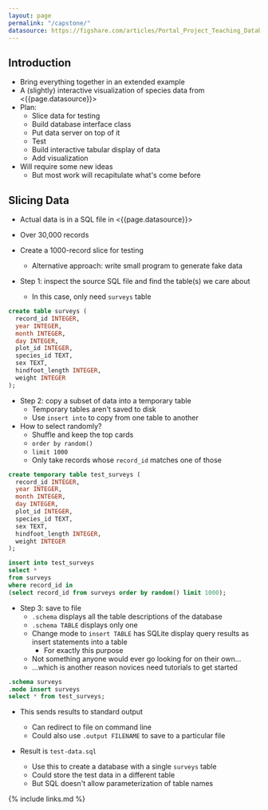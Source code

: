 ```yaml
---
layout: page
permalink: "/capstone/"
datasource: https://figshare.com/articles/Portal_Project_Teaching_Database/1314459
---
```


## Introduction

- Bring everything together in an extended example
- A (slightly) interactive visualization of species data from <{{page.datasource}}>
- Plan:
  - Slice data for testing
  - Build database interface class
  - Put data server on top of it
  - Test
  - Build interactive tabular display of data
  - Add visualization
- Will require some new ideas
  - But most work will recapitulate what's come before

## Slicing Data

- Actual data is in a SQL file in <{{page.datasource}}>
- Over 30,000 records
- Create a 1000-record slice for testing
  - Alternative approach: write small program to generate fake data

- Step 1: inspect the source SQL file and find the table(s) we care about
  - In this case, only need `surveys` table

```sql
create table surveys (
  record_id INTEGER, 
  year INTEGER, 
  month INTEGER, 
  day INTEGER, 
  plot_id INTEGER, 
  species_id TEXT, 
  sex TEXT, 
  hindfoot_length INTEGER, 
  weight INTEGER
);
```

- Step 2: copy a subset of data into a temporary table
  - Temporary tables aren't saved to disk
  - Use `insert into` to copy from one table to another
- How to select randomly?
  - Shuffle and keep the top cards
  - `order by random()`
  - `limit 1000`
  - Only take records whose `record_id` matches one of those

```sql
create temporary table test_surveys (
  record_id INTEGER, 
  year INTEGER, 
  month INTEGER, 
  day INTEGER, 
  plot_id INTEGER, 
  species_id TEXT, 
  sex TEXT, 
  hindfoot_length INTEGER, 
  weight INTEGER
);

insert into test_surveys
select *
from surveys
where record_id in
(select record_id from surveys order by random() limit 1000);
```

- Step 3: save to file
  - `.schema` displays all the table descriptions of the database
  - `.schema TABLE` displays only one
  - Change mode to `insert TABLE` has SQLite display query results as insert statements into a table
    - For exactly this purpose
  - Not something anyone would ever go looking for on their own…
  - …which is another reason novices need tutorials to get started

```sql
.schema surveys
.mode insert surveys
select * from test_surveys;
```

- This sends results to standard output
  - Can redirect to file on command line
  - Could also use `.output FILENAME` to save to a particular file

- Result is `test-data.sql`
  - Use this to create a database with a single `surveys` table
  - Could store the test data in a different table
  - But SQL doesn't allow parameterization of table names

{% include links.md %}
